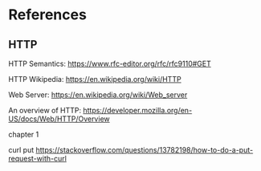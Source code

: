 # References

## HTTP

HTTP Semantics: https://www.rfc-editor.org/rfc/rfc9110#GET

HTTP Wikipedia: https://en.wikipedia.org/wiki/HTTP

Web Server: https://en.wikipedia.org/wiki/Web_server

An overview of HTTP: https://developer.mozilla.org/en-US/docs/Web/HTTP/Overview


chapter 1


curl put
https://stackoverflow.com/questions/13782198/how-to-do-a-put-request-with-curl
